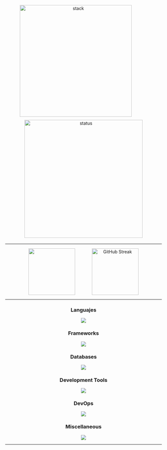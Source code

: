 

<!--
 <table cellpadding="20px" >
  <tr>
    <th  width="600"> <img width="100%" src="https://quotes-github-readme.vercel.app/api?quote=I+love+programming,+especially+focusing+on+backend+development.+I+enjoy+solving+puzzles,+figuring+out+how+things+work+and+am+always+learning+and+improving.&type=vertical&theme=gruvbox"> </th>
    <th  width="600">  <img  width="100%" src="https://github-readme-stats.vercel.app/api/top-langs/?username=MiguelTFD&layout=donut-vertical&theme=gruvbox&hide_border=true" alt="Languajes stats"> </th>
  </tr>
</table> 
-->

<p align="center">
<img align="center" style="max-width:100%;width:360px;margin:5px" alt="stack" src="https://quotes-github-readme.vercel.app/api?quote=I+love+programming,+especially+focusing+on+backend+development.+I+enjoy+solving+puzzles,+figuring+out+how+things+work+and+am+always+learning+and+improving.&author=.&type=vertical&theme=gruvbox"/>
<img align="center" width="9%" src="data:image/svg+xml;base64,PHN2ZyB3aWR0aD0iMTAwIiBoZWlnaHQ9IjEwMCIgdmlld0JveD0iMCAwIDEwMCAxMDAiIHhtbG5zPSJodHRwOi8vd3d3LnczLm9yZy8yMDAwL3N2ZyIgc3R5bGU9Im9wYWNpdHk6IDA7Ij48cmVjdCB3aWR0aD0iMTAwIiBoZWlnaHQ9IjEwMCIgZmlsbD0icmVkIi8+PC9zdmc+" alt="">
<img align="center" style="max-width:100%;width:380px;margin:5px"  alt="status" src="https://github-readme-stats.vercel.app/api/top-langs/?username=MiguelTFD&layout=donut-vertical&theme=gruvbox&hide_border=true&hide=css,html"/>
</p>

<hr>
<!--
<p align="center">
<img  style="max-width:100%;width:340px;margin:5px" alt="stack" src="https://github-readme-stats.vercel.app/api?username=MiguelTFD&show_icons=true&theme=gruvbox&rank_icon=github"/>
<img  style="max-width:100%;width:500px;margin:5px"  alt="status" src="http://github-profile-summary-cards.vercel.app/api/cards/profile-details?username=MiguelTFD&theme=gruvbox_dark"/>
</p>
-->
<p align="center">
<a>
  <img height=150 align="center" src="https://github-readme-stats.vercel.app/api?username=MiguelTFD&show_icons=true&theme=gruvbox&rank_icon=github&hide_border=true&include_all_commits=true&count_private=true" />
</a>
<a><img align="center" width="9%" src="data:image/svg+xml;base64,PHN2ZyB3aWR0aD0iMTAwIiBoZWlnaHQ9IjEwMCIgdmlld0JveD0iMCAwIDEwMCAxMDAiIHhtbG5zPSJodHRwOi8vd3d3LnczLm9yZy8yMDAwL3N2ZyIgc3R5bGU9Im9wYWNpdHk6IDA7Ij48cmVjdCB3aWR0aD0iMTAwIiBoZWlnaHQ9IjEwMCIgZmlsbD0icmVkIi8+PC9zdmc+" alt=""></a>
<a>
  <img height=150 align="center" src="https://streak-stats.demolab.com?user=MiguelTFD&theme=gruvbox&hide_border=true&date_format=j%2Fn%5B%2FY%5D&mode=weekly" alt="GitHub Streak" />
</a>
</p>
<hr>

<p align="center">

<h3 align="center">Languajes</h3>


  
  <p align="center">
  <a href="#">
    <img src="https://skillicons.dev/icons?i=bash,java,cs,js" />
  </a>
  </p>

<h3 align="center">Frameworks</h3>
  
   <p align="center">
  <a href="#">
    <img src="https://skillicons.dev/icons?i=spring,angular,dotnet,jquery,bootstrap" />
  </a>
  </p>


<h3 align="center">Databases</h3>
  
   <p align="center">
  <a href="#">
    <img src="https://go-skill-icons.vercel.app/api/icons?i=mysql,postgres,sqlserver" />
  </a>
  </p>

  <h3 align="center">Development Tools</h3>
  
   <p align="center">
  <a href="#">
    <img src="https://go-skill-icons.vercel.app/api/icons?i=vim,datagrip,idea,eclipse,vscode,visualstudio"/>
  </a>
  </p>


  <h3 align="center">DevOps</h3>
  
   <p align="center">
  <a href="#">
    <img src="https://go-skill-icons.vercel.app/api/icons?i=linux,docker,git"/>
  </a>
  </p>
  
  <h3 align="center">Miscellaneous</h3>
   <p align="center">
  <a href="#">
    <img src="https://go-skill-icons.vercel.app/api/icons?i=obsidian,figma,miro,maven,html,css,sass"/>
  </a>
  </p>
</p>

---




